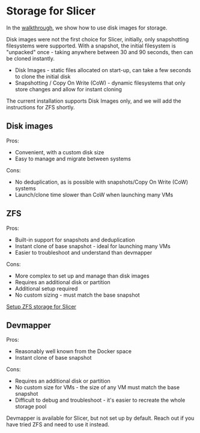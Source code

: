 # Storage for Slicer

In the [walkthrough](/getting-started/walkthrough), we show how to use disk images for storage.

Disk images were not the first choice for Slicer, initially, only snapshotting filesystems were supported. With a snapshot, the initial filesystem is "unpacked" once - taking anywhere between 30 and 90 seconds, then can be cloned instantly.

* Disk Images - static files allocated on start-up, can take a few seconds to clone the initial disk
* Snapshotting / Copy On Write (CoW) - dynamic filesystems that only store changes and allow for instant cloning

The current installation supports Disk Images only, and we will add the instructions for ZFS shortly.

## Disk images

Pros:

* Convenient, with a custom disk size
* Easy to manage and migrate between systems

Cons:

* No deduplication, as is possible with snapshots/Copy On Write (CoW) systems
* Launch/clone time slower than CoW when launching many VMs

## ZFS

Pros:

* Built-in support for snapshots and deduplication
* Instant clone of base snapshot - ideal for launching many VMs
* Easier to troubleshoot and understand than devmapper

Cons:

* More complex to set up and manage than disk images
* Requires an additional disk or partition
* Additional setup required
* No custom sizing - must match the base snapshot

[Setup ZFS storage for Slicer](/storage/zfs)


## Devmapper

Pros:

* Reasonably well known from the Docker space
* Instant clone of base snapshot

Cons:

* Requires an additional disk or partition
* No custom size for VMs - the size of any VM must match the base snapshot
* Difficult to debug and troubleshoot - it's easier to recreate the whole storage pool

Devmapper is available for Slicer, but not set up by default. Reach out if you have tried ZFS and need to use it instead.

